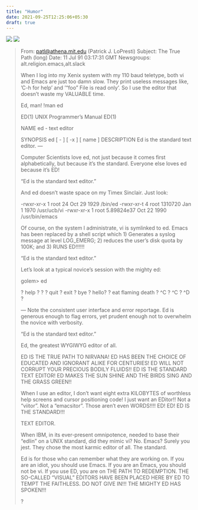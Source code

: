 ```yaml
---
title: "Humor"
date: 2021-09-25T12:25:06+05:30
draft: true
---
```


![](https://suryapranav.github.io/data/face_depixelizer_obama.0.jpg)
![](https://suryapranav.github.io/data/aclopc97a83z.jpg)

> From: patl@athena.mit.edu (Patrick J. LoPresti) Subject: The True Path (long) Date: 11 Jul 91 03:17:31 GMT Newsgroups: alt.religion.emacs,alt.slack
> 
> When I log into my Xenix system with my 110 baud teletype, both vi and Emacs are just too damn slow. They print useless messages like, ’C-h for help’ and ’“foo” File is read only’. So I use the editor that doesn’t waste my VALUABLE time.
> 
> Ed, man! !man ed
> 
> ED(1) UNIX Programmer’s Manual ED(1)
> 
> NAME ed - text editor
> 
> SYNOPSIS ed [ - ] [ -x ] [ name ] DESCRIPTION Ed is the standard text editor. —
> 
> Computer Scientists love ed, not just because it comes first alphabetically, but because it’s the standard. Everyone else loves ed because it’s ED!
> 
> “Ed is the standard text editor.”
> 
> And ed doesn’t waste space on my Timex Sinclair. Just look:
> 
> -rwxr-xr-x 1 root 24 Oct 29 1929 /bin/ed -rwxr-xr-t 4 root 1310720 Jan 1 1970 /usr/ucb/vi -rwxr-xr-x 1 root 5.89824e37 Oct 22 1990 /usr/bin/emacs
> 
> Of course, on the system I administrate, vi is symlinked to ed. Emacs has been replaced by a shell script which 1) Generates a syslog message at level LOG_EMERG; 2) reduces the user’s disk quota by 100K; and 3) RUNS ED!!!!!!
> 
> “Ed is the standard text editor.”
> 
> Let’s look at a typical novice’s session with the mighty ed:
> 
> golem> ed
> 
> ? help ? ? ? quit ? exit ? bye ? hello? ? eat flaming death ? ^C ? ^C ? ^D ?
> 
> — Note the consistent user interface and error reportage. Ed is generous enough to flag errors, yet prudent enough not to overwhelm the novice with verbosity.
> 
> “Ed is the standard text editor.”
> 
> Ed, the greatest WYGIWYG editor of all.
> 
> ED IS THE TRUE PATH TO NIRVANA! ED HAS BEEN THE CHOICE OF EDUCATED AND IGNORANT ALIKE FOR CENTURIES! ED WILL NOT CORRUPT YOUR PRECIOUS BODILY FLUIDS!! ED IS THE STANDARD TEXT EDITOR! ED MAKES THE SUN SHINE AND THE BIRDS SING AND THE GRASS GREEN!!
> 
> When I use an editor, I don’t want eight extra KILOBYTES of worthless help screens and cursor positioning code! I just want an EDitor!! Not a “viitor”. Not a “emacsitor”. Those aren’t even WORDS!!!! ED! ED! ED IS THE STANDARD!!!
> 
> TEXT EDITOR.
> 
> When IBM, in its ever-present omnipotence, needed to base their “edlin” on a UNIX standard, did they mimic vi? No. Emacs? Surely you jest. They chose the most karmic editor of all. The standard.
> 
> Ed is for those who can remember what they are working on. If you are an idiot, you should use Emacs. If you are an Emacs, you should not be vi. If you use ED, you are on THE PATH TO REDEMPTION. THE SO-CALLED “VISUAL” EDITORS HAVE BEEN PLACED HERE BY ED TO TEMPT THE FAITHLESS. DO NOT GIVE IN!!! THE MIGHTY ED HAS SPOKEN!!!
> 
> ?


